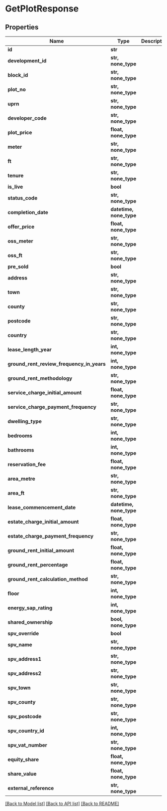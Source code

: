 # GetPlotResponse


## Properties
Name | Type | Description | Notes
------------ | ------------- | ------------- | -------------
**id** | **str** |  | [optional] 
**development_id** | **str, none_type** |  | [optional] 
**block_id** | **str, none_type** |  | [optional] 
**plot_no** | **str, none_type** |  | [optional] 
**uprn** | **str, none_type** |  | [optional] 
**developer_code** | **str, none_type** |  | [optional] 
**plot_price** | **float, none_type** |  | [optional] 
**meter** | **str, none_type** |  | [optional] 
**ft** | **str, none_type** |  | [optional] 
**tenure** | **str, none_type** |  | [optional] 
**is_live** | **bool** |  | [optional] 
**status_code** | **str, none_type** |  | [optional] 
**completion_date** | **datetime, none_type** |  | [optional] 
**offer_price** | **float, none_type** |  | [optional] 
**oss_meter** | **str, none_type** |  | [optional] 
**oss_ft** | **str, none_type** |  | [optional] 
**pre_sold** | **bool** |  | [optional] 
**address** | **str, none_type** |  | [optional] 
**town** | **str, none_type** |  | [optional] 
**county** | **str, none_type** |  | [optional] 
**postcode** | **str, none_type** |  | [optional] 
**country** | **str, none_type** |  | [optional] 
**lease_length_year** | **int, none_type** |  | [optional] 
**ground_rent_review_frequency_in_years** | **int, none_type** |  | [optional] 
**ground_rent_methodology** | **str, none_type** |  | [optional] 
**service_charge_initial_amount** | **float, none_type** |  | [optional] 
**service_charge_payment_frequency** | **str, none_type** |  | [optional] 
**dwelling_type** | **str, none_type** |  | [optional] 
**bedrooms** | **int, none_type** |  | [optional] 
**bathrooms** | **int, none_type** |  | [optional] 
**reservation_fee** | **float, none_type** |  | [optional] 
**area_metre** | **str, none_type** |  | [optional] 
**area_ft** | **str, none_type** |  | [optional] 
**lease_commencement_date** | **datetime, none_type** |  | [optional] 
**estate_charge_initial_amount** | **float, none_type** |  | [optional] 
**estate_charge_payment_frequency** | **str, none_type** |  | [optional] 
**ground_rent_initial_amount** | **float, none_type** |  | [optional] 
**ground_rent_percentage** | **float, none_type** |  | [optional] 
**ground_rent_calculation_method** | **str, none_type** |  | [optional] 
**floor** | **int, none_type** |  | [optional] 
**energy_sap_rating** | **int, none_type** |  | [optional] 
**shared_ownership** | **bool, none_type** |  | [optional] 
**spv_override** | **bool** |  | [optional] 
**spv_name** | **str, none_type** |  | [optional] 
**spv_address1** | **str, none_type** |  | [optional] 
**spv_address2** | **str, none_type** |  | [optional] 
**spv_town** | **str, none_type** |  | [optional] 
**spv_county** | **str, none_type** |  | [optional] 
**spv_postcode** | **str, none_type** |  | [optional] 
**spv_country_id** | **int, none_type** |  | [optional] 
**spv_vat_number** | **str, none_type** |  | [optional] 
**equity_share** | **float, none_type** |  | [optional] 
**share_value** | **float, none_type** |  | [optional] 
**external_reference** | **str, none_type** |  | [optional] 

[[Back to Model list]](../README.md#documentation-for-models) [[Back to API list]](../README.md#documentation-for-api-endpoints) [[Back to README]](../README.md)


